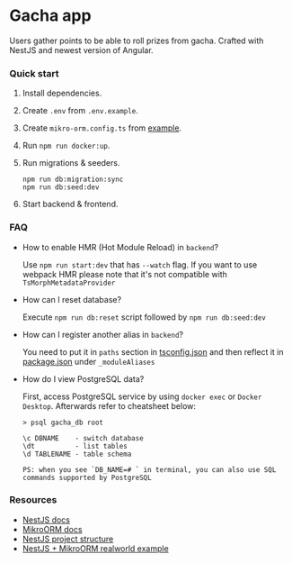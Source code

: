 # Gacha app

Users gather points to be able to roll prizes from gacha. Crafted with NestJS and newest version of Angular.

### Quick start

1. Install dependencies.
2. Create `.env` from `.env.example`.
3. Create `mikro-orm.config.ts` from [example](./backend/mikro-orm.config.example.ts).
4. Run `npm run docker:up`.
5. Run migrations & seeders.

   ```
   npm run db:migration:sync
   npm run db:seed:dev
   ```

6. Start backend & frontend.

### FAQ

- How to enable HMR (Hot Module Reload) in `backend`?

  Use `npm run start:dev` that has `--watch` flag. If you want to use webpack HMR please note that it's not compatible with `TsMorphMetadataProvider`

- How can I reset database?

  Execute `npm run db:reset` script followed by `npm run db:seed:dev`

- How can I register another alias in `backend`?

  You need to put it in `paths` section in [tsconfig.json](./backend/tsconfig.json) and then reflect it in [package.json](./backend/package.json) under `_moduleAliases`

- How do I view PostgreSQL data?

  First, access PostgreSQL service by using `docker exec` or `Docker Desktop`. Afterwards refer to cheatsheet below:

  ```
  > psql gacha_db root

  \c DBNAME    - switch database
  \dt          - list tables
  \d TABLENAME - table schema

  PS: when you see `DB_NAME=# ` in terminal, you can also use SQL commands supported by PostgreSQL
  ```

### Resources

- [NestJS docs](https://docs.nestjs.com/techniques/configuration)
- [MikroORM docs](https://mikro-orm.io/)
- [NestJS project structure](https://github.com/CatsMiaow/nestjs-project-structure)
- [NestJS + MikroORM realworld example](https://github.com/mikro-orm/nestjs-realworld-example-app)
